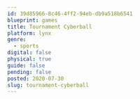 ```yaml
---
id: 39d85966-8c46-4ff2-94eb-db9a518b6541
blueprint: games
title: Tournament Cyberball
platform: lynx
genre:
  - sports
digital: false
physical: true
guide: false
pending: false
posted: 2020-07-30
slug: tournament-cyberball
---
```

